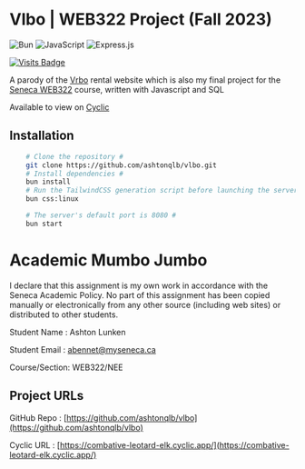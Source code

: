 # Vlbo | WEB322 Project (Fall 2023)
![Bun](https://img.shields.io/badge/Bun-%23000000.svg?style=for-the-badge&logo=bun&logoColor=white)
![JavaScript](https://img.shields.io/badge/javascript-%23323330.svg?style=for-the-badge&logo=javascript&logoColor=%23F7DF1E)
![Express.js](https://img.shields.io/badge/express.js-%23404d59.svg?style=for-the-badge&logo=express&logoColor=%2361DAFB)

[![Visits Badge](https://badges.pufler.dev/visits/ashtonqlb/vlbo?label=visits)](https://badges.pufler.dev)

A parody of the [Vrbo](https://www.vrbo.com/) rental website which is also my final project for the [Seneca WEB322](https://web322.ca/) course, written with Javascript and SQL

Available to view on [Cyclic](https://combative-leotard-elk.cyclic.app/)

## Installation


```bash
    # Clone the repository #
    git clone https://github.com/ashtonqlb/vlbo.git
    # Install dependencies #
    bun install
    # Run the TailwindCSS generation script before launching the server #
    bun css:linux

    # The server's default port is 8080 #
    bun start
```

# Academic Mumbo Jumbo
I declare that this assignment is my own work in accordance with the Seneca Academic Policy.
No part of this assignment has been copied manually or electronically from any other source (including web sites) or distributed to other students.

Student Name  : Ashton Lunken 

Student Email : [abennet@myseneca.ca](mailto:abennet@myseneca.ca?subject=WEB322%20Assignment%20Feedback)

Course/Section: WEB322/NEE


## Project URLs
GitHub Repo : [https://github.com/ashtonqlb/vlbo](https://github.com/ashtonqlb/vlbo)

Cyclic URL : [https://combative-leotard-elk.cyclic.app/](https://combative-leotard-elk.cyclic.app/)
